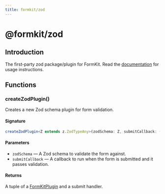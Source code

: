 ```yaml
---
title: formkit/zod
---
```


# @formkit/zod

<page-toc></page-toc>

## Introduction

The first-party zod package/plugin for FormKit. Read the [documentation](https://formkit.com/essentials/zod) for usage instructions.

## Functions

### createZodPlugin()

Creates a new Zod schema plugin for form validation.

#### Signature

<client-only>

```typescript
createZodPlugin<Z extends z.ZodTypeAny>(zodSchema: Z, submitCallback: (payload: z.infer<typeof zodSchema>, node: FormKitNode | undefined) => void | Promise<void>): [FormKitPlugin, (payload: any, node: FormKitNode | undefined) => void];
```

</client-only>

#### Parameters

- `zodSchema` — A Zod schema to validate the form against.
- `submitCallback` — A callback to run when the form is submitted and it passes validation.

#### Returns

 A tuple of a [FormKitPlugin](/api-reference/formkit-core#formkitplugin) and a submit handler.